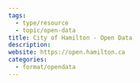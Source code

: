 ```yaml
---
tags:
  - type/resource
  - topic/open-data
title: City of Hamilton - Open Data
description: 
website: https://open.hamilton.ca
categories:
  - format/opendata
---
```

